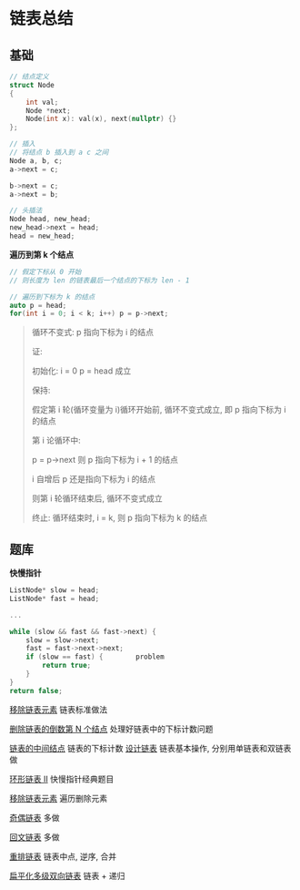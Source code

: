 # 链表总结

## 基础

```C++
// 结点定义
struct Node
{
	int val;
    Node *next;
    Node(int x): val(x), next(nullptr) {}
};

// 插入
// 将结点 b 插入到 a c 之间
Node a, b, c;
a->next = c;

b->next = c;
a->next = b;

// 头插法
Node head, new_head;
new_head->next = head;
head = new_head;
```

**遍历到第 k 个结点**

```C++
// 假定下标从 0 开始
// 则长度为 len 的链表最后一个结点的下标为 len - 1

// 遍历到下标为 k 的结点
auto p = head;
for(int i = 0; i < k; i++) p = p->next;
```

> 循环不变式:  p 指向下标为 i 的结点
>
> 证:
>
> 初始化: i = 0  p = head 成立
>
> 保持: 
>
> 假定第 i 轮(循环变量为 i)循环开始前, 循环不变式成立, 即 p 指向下标为 i 的结点
>
> 第 i 论循环中: 
>
> p = p->next	则 p 指向下标为 i + 1 的结点
>
> i 自增后 p 还是指向下标为 i 的结点
>
> 则第 i 轮循环结束后, 循环不变式成立
>
> 终止: 循环结束时, i = k, 则 p 指向下标为 k 的结点

## 题库
**快慢指针**

```C++
ListNode* slow = head;
ListNode* fast = head;

...

while (slow && fast && fast->next) {
    slow = slow->next;          
    fast = fast->next->next;   
    if (slow == fast) {        problem
        return true;
    }
}
return false;   
```



[移除链表元素](https://leetcode-cn.com/problems/remove-linked-list-elements/)	链表标准做法

[删除链表的倒数第 N 个结点](https://leetcode-cn.com/problems/remove-nth-node-from-end-of-list/)	处理好链表中的下标计数问题

[链表的中间结点](https://leetcode-cn.com/problems/middle-of-the-linked-list/)	链表的下标计数
[设计链表](https://leetcode-cn.com/problems/design-linked-list/)	链表基本操作, 分别用单链表和双链表做

[环形链表 II](https://leetcode-cn.com/problems/linked-list-cycle-ii/)	快慢指针经典题目

[移除链表元素](https://leetcode-cn.com/problems/remove-linked-list-elements/)	遍历删除元素

[奇偶链表](https://leetcode-cn.com/problems/odd-even-linked-list/)	多做

[回文链表](https://leetcode-cn.com/problems/palindrome-linked-list/)	多做

[重排链表](https://leetcode.cn/problems/reorder-list/)	链表中点, 逆序, 合并

[扁平化多级双向链表](https://leetcode-cn.com/problems/flatten-a-multilevel-doubly-linked-list/)	链表 + 递归

